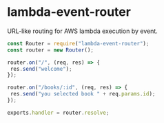 # lambda-event-router
URL-like routing for AWS lambda execution by event.

 ```js
const Router = require("lambda-event-router");
const router = new Router();

router.on("/", (req, res) => {
  res.send("welcome");
});

router.on("/books/:id", (req, res) => {
  res.send("you selected book " + req.params.id);
});

exports.handler = router.resolve;
 ```